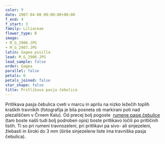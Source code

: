 ```yaml
---
color: Y
date: 2007-04-08 00:00:00+00:00
f_end: 4
f_start: 3
family: Liliaceae
flower_type: B
image:
- M_G_2906.JPG
- M_G_2907.JPG
latin: Gagea pusilla
lead: M_G_2906.JPG
lead_sample: false
order: Gagea
parallel: false
petals: 6
petals_joined: false
star_shape: false
title: Pritlikava pasja čebulica
---
```

Pritlikava pasja čebulica cveti v marcu in aprilu na nizko ležečih toplih kraških travnikih (fotografija je bila posneta ob markirani poti nad plezališčem v Črnem Kalu). Od precej bolj pogoste  [rumene pasje čebulice](../gagealutea/) (tam boste našli tudi bolj podroben opis) boste pritlikavo ločili po pritličnih listih. Ti so pri rumeni travnozeleni, pri pritlikavi pa sivo- ali sinjezeleni, žlebasti in široki do 3 mm (širše sinjezelene liste ima travniška pasja čebulica).
